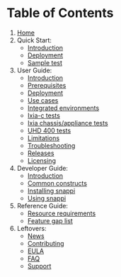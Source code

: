 # Table of Contents

1. [Home](index.md)
2. Quick Start:
     * [Introduction](quick-start-introduction.md)
     * [Deployment](quick-start-deployment.md)
     * [Sample test](sample-test.md)
3. User Guide:
    * [Introduction](user-guide-introduction.md)
    * [Prerequisites](prerequisites.md)
    * [Deployment](deployments.md)
    * [Use cases](usecases.md)
    * [Integrated environments](integrated-environments.md)
    * [Ixia-c tests](tests-ixia-c.md)
    * [Ixia chassis/appliance tests](tests-chassis-app.md)
    * [UHD 400 tests](tests-uhd400.md)
    * [Limitations](limitations.md)
    * [Troubleshooting](troubleshooting.md)
    * [Releases](releases.md)
    * [Licensing](licensing.md)
4. Developer Guide:
    * [Introduction](developer/introduction.md)
    * [Common constructs](developer/snappi-constructs.md)
    * [Installing snappi](developer/snappi-install.md)
    * [Using snappi](developer/hello-snappi.md)
5. Reference Guide:
    * [Resource requirements](reference/resource-requirements.md)
    * [Feature gap list](reference/feature-gap-table.md)
6. Leftovers:
    * [News](news.md)
    * [Contributing](contribute.md)
    * [EULA](eula.md)
    * [FAQ](faq.md)
    * [Support](support.md)
